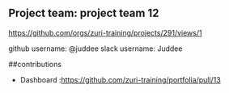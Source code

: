 ## Project team: project team 12
https://github.com/orgs/zuri-training/projects/291/views/1

github username: @juddee slack username: Juddee

##contributions
* Dashboard :https://github.com/zuri-training/portfolia/pull/13
